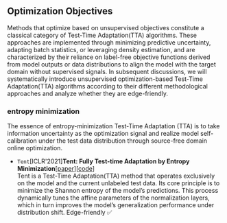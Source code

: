 ## Optimization Objectives
Methods that optimize based on unsupervised objectives constitute a classical category of Test-Time Adaptation(TTA) algorithms. These approaches are implemented through minimizing predictive uncertainty, adapting batch statistics, or leveraging density estimation, and are characterized by their reliance on label-free objective functions derived from model outputs or data distributions to align the model with the target domain without supervised signals. In subsequent discussions, we will systematically introduce unsupervised optimization-based Test-Time Adaptation(TTA) algorithms according to their different methodological approaches and analyze whether they are edge-friendly.
### entropy minimization
The essence of entropy-minimization Test-Time Adaptation (TTA) is to take information uncertainty as the optimization signal and realize model self-calibration under the test data distribution through source-free domain online optimization.  
- `Tent`[ICLR'2021]**Tent: Fully Test-time Adaptation by Entropy Minimization**[[paper](https://arxiv.org/abs/2006.10726)][[code](https://github.com/DequanWang/tent)]  
Tent is a Test-Time Adaptation(TTA) method that operates exclusively on the model and the current unlabeled test data. Its core principle is to minimize the Shannon entropy of the model’s predictions. This process dynamically tunes the affine parameters of the normalization layers, which in turn improves the model’s generalization performance under distribution shift.
Edge-friendly ✅

